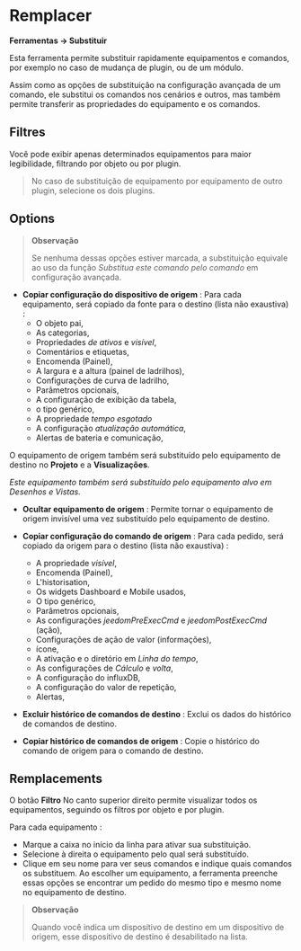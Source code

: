  # Remplacer
**Ferramentas → Substituir**

Esta ferramenta permite substituir rapidamente equipamentos e comandos, por exemplo no caso de mudança de plugin, ou de um módulo.

Assim como as opções de substituição na configuração avançada de um comando, ele substitui os comandos nos cenários e outros, mas também permite transferir as propriedades do equipamento e os comandos.

## Filtres

Você pode exibir apenas determinados equipamentos para maior legibilidade, filtrando por objeto ou por plugin.

> No caso de substituição de equipamento por equipamento de outro plugin, selecione os dois plugins.

## Options

> **Observação**
>
> Se nenhuma dessas opções estiver marcada, a substituição equivale ao uso da função *Substitua este comando pelo comando* em configuração avançada.

- **Copiar configuração do dispositivo de origem** :
Para cada equipamento, será copiado da fonte para o destino (lista não exaustiva) :
	* O objeto pai,
	* As categorias,
	* Propriedades *de ativos* e *visível*,
	* Comentários e etiquetas,
	* Encomenda (Painel),
	* A largura e a altura (painel de ladrilhos),
	* Configurações de curva de ladrilho,
	* Parâmetros opcionais,
	* A configuração de exibição da tabela,
	* o tipo genérico,
	* A propriedade *tempo esgotado*
	* A configuração *atualização automática*,
	* Alertas de bateria e comunicação,

O equipamento de origem também será substituído pelo equipamento de destino no **Projeto** e a **Visualizações**.


*Este equipamento também será substituído pelo equipamento alvo em Desenhos e Vistas.*

- **Ocultar equipamento de origem** : Permite tornar o equipamento de origem invisível uma vez substituído pelo equipamento de destino.

- **Copiar configuração do comando de origem** :
Para cada pedido, será copiado da origem para o destino (lista não exaustiva) :
	* A propriedade *visível*,
	* Encomenda (Painel),
	* L'historisation,
	* Os widgets Dashboard e Mobile usados,
	* O tipo genérico,
	* Parâmetros opcionais,
	* As configurações *jeedomPreExecCmd* e *jeedomPostExecCmd* (ação),
	* Configurações de ação de valor (informações),
	* ícone,
	* A ativação e o diretório em *Linha do tempo*,
	* As configurações de *Cálculo* e *volta*,
	* A configuração do influxDB,
	* A configuração do valor de repetição,
	* Alertas,

- **Excluir histórico de comandos de destino** : Exclui os dados do histórico de comandos de destino.

- **Copiar histórico de comandos de origem** : Copie o histórico do comando de origem para o comando de destino.



## Remplacements

O botão **Filtro** No canto superior direito permite visualizar todos os equipamentos, seguindo os filtros por objeto e por plugin.

Para cada equipamento :

- Marque a caixa no início da linha para ativar sua substituição.
- Selecione à direita o equipamento pelo qual será substituído.
- Clique em seu nome para ver seus comandos e indique quais comandos os substituem. Ao escolher um equipamento, a ferramenta preenche essas opções se encontrar um pedido do mesmo tipo e mesmo nome no equipamento de destino.


> **Observação**
>
> Quando você indica um dispositivo de destino em um dispositivo de origem, esse dispositivo de destino é desabilitado na lista.

